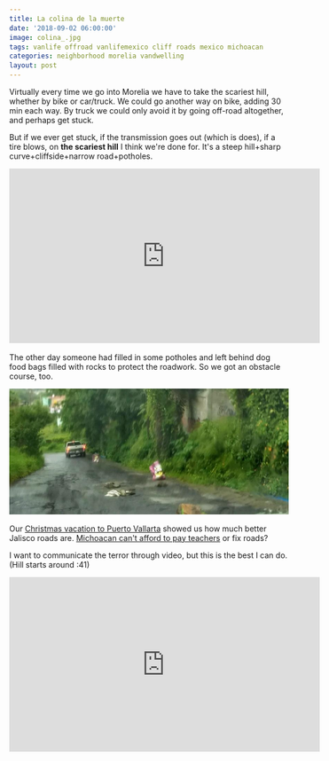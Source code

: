 ```yaml
---
title: La colina de la muerte
date: '2018-09-02 06:00:00'
image: colina_.jpg
tags: vanlife offroad vanlifemexico cliff roads mexico michoacan
categories: neighborhood morelia vandwelling
layout: post
---
```


Virtually every time we go into Morelia we have to take the scariest hill, whether by bike or car/truck. We could go another way on bike, adding 30 min each way. By truck we could only avoid it by going off-road altogether, and perhaps get stuck.

But if we ever get stuck, if the transmission goes out (which is does), if a tire blows, on **the scariest hill** I think we're done for. It's a steep hill+sharp curve+cliffside+narrow road+potholes.

<iframe width="560" height="315" src="https://www.youtube.com/embed/sEC1sGbHKgE" frameborder="0" allow="autoplay; encrypted-media" allowfullscreen></iframe>

The other day someone had filled in some potholes and left behind dog food bags filled with rocks to protect the roadwork. So we got an obstacle course, too.

[![](/images/colina_work_.jpg)](/images/colina_work.jpg)

Our [Christmas vacation to Puerto Vallarta](https://reverdecer.annalisagross.com/2018/12/29/my-kind-of-puerto-vallarta/) showed us how much better Jalisco roads are. [Michoacan can't afford to pay teachers](https://reverdecer.annalisagross.com/2019/01/28/demonstration-season/) or fix roads?

I want to communicate the terror through video, but this is the best I can do. (Hill starts around :41)

<iframe width="560" height="315" src="https://www.youtube-nocookie.com/embed/-xbqAGkzkfE" frameborder="0" allow="accelerometer; autoplay; encrypted-media; gyroscope; picture-in-picture" allowfullscreen></iframe>